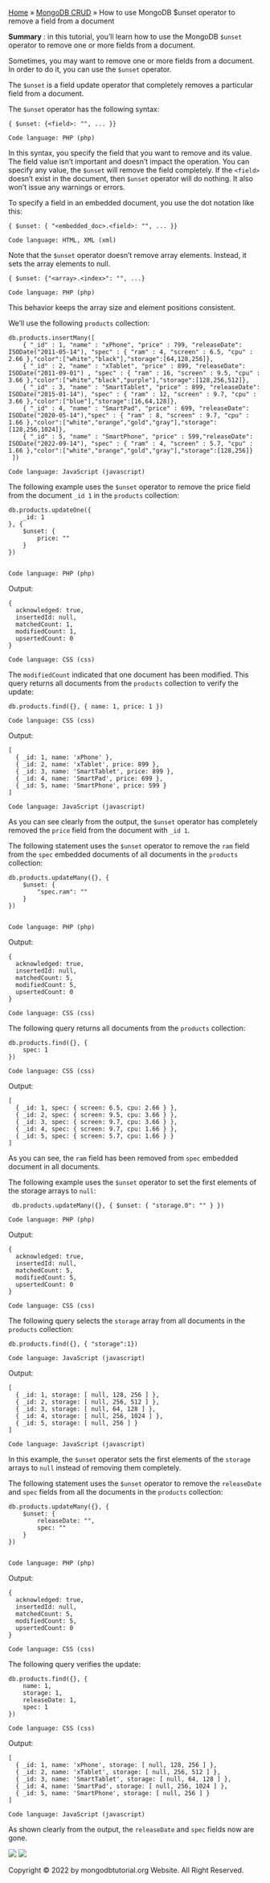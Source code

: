 

[Home](https://www.mongodbtutorial.org/) » [MongoDB
CRUD](https://www.mongodbtutorial.org/mongodb-crud/) » How to use MongoDB
$unset operator to remove a field from a document



 **Summary** : in this tutorial, you’ll learn how to use the MongoDB `$unset`
operator to remove one or more fields from a document.



Sometimes, you may want to remove one or more fields from a document. In order
to do it, you can use the `$unset` operator.



The `$unset` is a field update operator that completely removes a particular
field from a document.



The `$unset` operator has the following syntax:


    
    
    { $unset: {<field>: "", ... }}
    
    Code language: PHP (php)



In this syntax, you specify the field that you want to remove and its value.
The field value isn’t important and doesn’t impact the operation. You can
specify any value, the `$unset` will remove the field completely. If the
`<field>` doesn’t exist in the document, then `$unset` operator will do
nothing. It also won’t issue any warnings or errors.



To specify a field in an embedded document, you use the dot notation like
this:


    
    
    { $unset: { "<embedded_doc>.<field>: "", ... }}
    
    Code language: HTML, XML (xml)



Note that the `$unset` operator doesn’t remove array elements. Instead, it
sets the array elements to null.


    
    
    { $unset: {"<array>.<index>": "", ...}
    
    Code language: PHP (php)



This behavior keeps the array size and element positions consistent.



We’ll use the following `products` collection:


    
    
    db.products.insertMany([
        { "_id" : 1, "name" : "xPhone", "price" : 799, "releaseDate": ISODate("2011-05-14"), "spec" : { "ram" : 4, "screen" : 6.5, "cpu" : 2.66 },"color":["white","black"],"storage":[64,128,256]},
        { "_id" : 2, "name" : "xTablet", "price" : 899, "releaseDate": ISODate("2011-09-01") , "spec" : { "ram" : 16, "screen" : 9.5, "cpu" : 3.66 },"color":["white","black","purple"],"storage":[128,256,512]},
        { "_id" : 3, "name" : "SmartTablet", "price" : 899, "releaseDate": ISODate("2015-01-14"), "spec" : { "ram" : 12, "screen" : 9.7, "cpu" : 3.66 },"color":["blue"],"storage":[16,64,128]},
        { "_id" : 4, "name" : "SmartPad", "price" : 699, "releaseDate": ISODate("2020-05-14"),"spec" : { "ram" : 8, "screen" : 9.7, "cpu" : 1.66 },"color":["white","orange","gold","gray"],"storage":[128,256,1024]},
        { "_id" : 5, "name" : "SmartPhone", "price" : 599,"releaseDate": ISODate("2022-09-14"), "spec" : { "ram" : 4, "screen" : 5.7, "cpu" : 1.66 },"color":["white","orange","gold","gray"],"storage":[128,256]}
     ])
    
    Code language: JavaScript (javascript)



The following example uses the `$unset` operator to remove the price field
from the document `_id 1` in the `products` collection:


    
    
    db.products.updateOne({
        _id: 1
    }, {
        $unset: {
            price: ""
        }
    })
    
    
    Code language: PHP (php)



Output:


    
    
    {
      acknowledged: true,
      insertedId: null,
      matchedCount: 1,
      modifiedCount: 1,
      upsertedCount: 0
    }
    
    Code language: CSS (css)



The `modifiedCount` indicated that one document has been modified. This query
returns all documents from the `products` collection to verify the update:


    
    
    db.products.find({}, { name: 1, price: 1 })
    
    Code language: CSS (css)



Output:


    
    
    [
      { _id: 1, name: 'xPhone' },
      { _id: 2, name: 'xTablet', price: 899 },
      { _id: 3, name: 'SmartTablet', price: 899 },
      { _id: 4, name: 'SmartPad', price: 699 },
      { _id: 5, name: 'SmartPhone', price: 599 }
    ]
    
    Code language: JavaScript (javascript)



As you can see clearly from the output, the `$unset` operator has completely
removed the `price` field from the document with `_id 1`.



The following statement uses the `$unset` operator to remove the `ram` field
from the `spec` embedded documents of all documents in the `products`
collection:


    
    
    db.products.updateMany({}, {
        $unset: {
            "spec.ram": ""
        }
    })
    
    
    Code language: PHP (php)



Output:


    
    
    {
      acknowledged: true,
      insertedId: null,
      matchedCount: 5,
      modifiedCount: 5,
      upsertedCount: 0
    }
    
    Code language: CSS (css)



The following query returns all documents from the `products` collection:


    
    
    db.products.find({}, {
        spec: 1
    })
    
    Code language: CSS (css)



Output:


    
    
    [
      { _id: 1, spec: { screen: 6.5, cpu: 2.66 } },
      { _id: 2, spec: { screen: 9.5, cpu: 3.66 } },
      { _id: 3, spec: { screen: 9.7, cpu: 3.66 } },
      { _id: 4, spec: { screen: 9.7, cpu: 1.66 } },
      { _id: 5, spec: { screen: 5.7, cpu: 1.66 } }
    ]



As you can see, the `ram` field has been removed from `spec` embedded document
in all documents.



The following example uses the `$unset` operator to set the first elements of
the storage arrays to `null`:


    
    
     db.products.updateMany({}, { $unset: { "storage.0": "" } })
    
    Code language: PHP (php)



Output:


    
    
    {
      acknowledged: true,
      insertedId: null,
      matchedCount: 5,
      modifiedCount: 5,
      upsertedCount: 0
    }
    
    Code language: CSS (css)



The following query selects the `storage` array from all documents in the
`products` collection:


    
    
    db.products.find({}, { "storage":1})
    
    Code language: JavaScript (javascript)



Output:


    
    
    [
      { _id: 1, storage: [ null, 128, 256 ] },
      { _id: 2, storage: [ null, 256, 512 ] },
      { _id: 3, storage: [ null, 64, 128 ] },
      { _id: 4, storage: [ null, 256, 1024 ] },
      { _id: 5, storage: [ null, 256 ] }
    ]
    
    Code language: JavaScript (javascript)



In this example, the `$unset` operator sets the first elements of the
`storage` arrays to `null` instead of removing them completely.



The following statement uses the `$unset` operator to remove the `releaseDate`
and `spec` fields from all the documents in the `products` collection:


    
    
    db.products.updateMany({}, {
        $unset: {
            releaseDate: "",
            spec: ""
        }
    })
    
    
    Code language: PHP (php)



Output:


    
    
    {
      acknowledged: true,
      insertedId: null,
      matchedCount: 5,
      modifiedCount: 5,
      upsertedCount: 0
    }
    
    Code language: CSS (css)



The following query verifies the update:


    
    
    db.products.find({}, {
        name: 1,
        storage: 1,
        releaseDate: 1,
        spec: 1
    })
    
    Code language: CSS (css)



Output:


    
    
    [
      { _id: 1, name: 'xPhone', storage: [ null, 128, 256 ] },
      { _id: 2, name: 'xTablet', storage: [ null, 256, 512 ] },
      { _id: 3, name: 'SmartTablet', storage: [ null, 64, 128 ] },
      { _id: 4, name: 'SmartPad', storage: [ null, 256, 1024 ] },
      { _id: 5, name: 'SmartPhone', storage: [ null, 256 ] }
    ]
    
    Code language: JavaScript (javascript)



As shown clearly from the output, the `releaseDate` and `spec` fields now are
gone.

![](https://www.mongodbtutorial.org/wp-content/themes/evolution/img/left.svg)
![](https://www.mongodbtutorial.org/wp-content/themes/evolution/img/right.svg)


Copyright © 2022 by mongodbtutorial.org Website. All Right Reserved.

